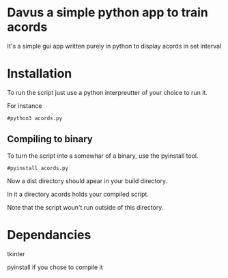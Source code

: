 # Davus a simple python app to train acords
It's a simple gui app written purely in python to display acords in set interval
# Installation
To run the script just use a python interpreutter of your choice to run it. 

For instance 

    #python3 acords.py
##  Compiling to binary
To turn the script into a somewhar of a binary, use the pyinstall tool. 


    #pyinstall acords.py
    
  
Now a dist directory should apear in your build directory. 

In it a directory acords holds your compiled script. 

Note that the script woun't run outside of this directory. 
# Dependancies
tkinter

pyinstall if you chose to compile it
